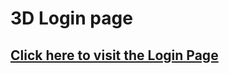 # <h1>3D Login page</h1>
<a href=" https://kartikkh061.github.io/3D-Login-Page/"><h2>Click here to visit the Login Page</h2></a>
